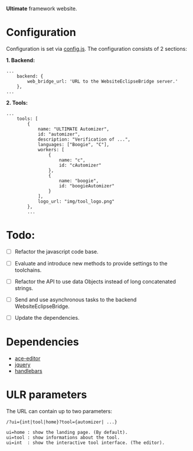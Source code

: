 **Ultimate** framework website.

# Configuration
Configuration is set via [config.js](js/config.js). The configuration consists of 2 sections:

**1. Backend:**
```
...
    backend: {
        web_bridge_url: 'URL to the WebsiteEclipseBridge server.'
    },
...
```

**2. Tools:**
```
...
    tools: [
        {
            name: "ULTIMATE Automizer",
            id: "automizer",
            description: "Verification of ...",
            languages: ["Boogie", "C"],
            workers: [
                {
                    name: "c",
                    id: "cAutomizer"
                },
                {
                    name: "boogie",
                    id: "boogieAutomizer"
                }
            ],
            logo_url: "img/tool_logo.png"
        },
        ...
```

# Todo: 
* [ ] Refactor the javascript code base.
* [ ] Evaluate and introduce new methods to provide settings to the toolchains.
* [ ] Refactor the API to use data Objects instead of long concatenated strings.
* [ ] Send and use asynchronous tasks to the backend WebsiteEclipseBridge.
* [ ] Update the dependencies.


# Dependencies
* [ace-editor](https://ace.c9.io/)
* [jquery](https://jquery.com/)
* [handlebars](https://handlebarsjs.com/)



# ULR parameters
The URL can contain up to two parameters:

```
/?ui={int|tool|home}?tool={automizer| ...} 

ui=home : show the landing page. (By default).
ui=tool : show informations about the tool.
ui=int  : show the interactive tool interface. (The editor).
```

